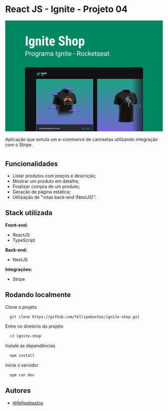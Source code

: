 
# React JS - Ignite - Projeto 04

![App Screenshot](public/images/ignite-shop.jpeg)


Aplicação que simula um e-commerce de camisetas utilizando integração com o Stripe.

#

## Funcionalidades

- Listar produtos com preços e descrição;
- Mostrar um produto em detalhe;
- Finalizar compra de um produto;
- Geração de página estática;
- Utilização de "rotas back-end (NextJS)".


## Stack utilizada

**Front-end:**
- ReactJS
- TypeScript

**Back-end:**
- NextJS

**Integrações:**
- Stripe


## Rodando localmente

Clone o projeto

```bash
  git clone https://github.com/fellipebastos/ignite-shop.git
```

Entre no diretório do projeto

```bash
  cd ignite-shop
```

Instale as dependências

```bash
  npm install
```

Inicie o servidor

```bash
  npm run dev
```


## Autores

- [@fellipebastos](https://www.github.com/fellipebastos)

